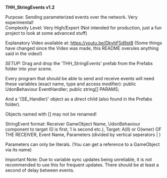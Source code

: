 **THH_StringEvents v1.2**

Purpose: Sending parameterized events over the network. Very experimental!<br/>
Complexity Level: Very High/Expert (Not intended for production, just a fun project to look at some advanced stuff)

Explanatory Video available at: https://youtu.be/DkyhF5d9st8
(Some things have changed since the Video was made, this README overules anything said in the video!)

*SETUP:*
Drag and drop the 'THH_StringEvents' prefab from the Prefabs folder into your scene.

Every program that should be able to send and receive events will need these variables (exact name, type and access modifier):
public UdonBehaviour EventHandler;
public string[] PARAMS;

And a '{SE_Handler}' object as a *direct* child (also found in the Prefabs folder).


Objects named with [] may not be renamed!

StringEvent format:
Receiver GameObject Name, UdonBehaviour component to target (0 is first, 1 is second etc.), Target: A(ll) or O(wner) OF THE RECEIVER, Event Name, Parameters (divided by vertical seperators | )

Parameters can only be literals. (You can get a reference to a GameObject via its name)

Important Note:
Due to variable sync updates being unreliable, it is not recommended to use this for frequent updates. There should be at least a second of delay between events.
